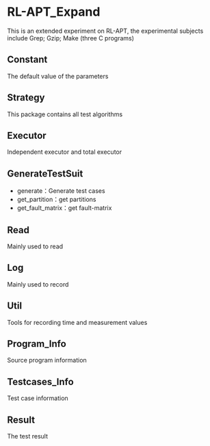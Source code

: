 # RL-APT_Expand
This is an extended experiment on RL-APT, the experimental subjects include Grep; Gzip; Make (three C programs)

## Constant
The default value of the parameters
## Strategy
This package contains all test algorithms
## Executor
Independent executor and total executor

## GenerateTestSuit
- generate：Generate test cases
- get_partition：get partitions
- get_fault_matrix：get fault-matrix

## Read
Mainly used to read
## Log
Mainly used to record
## Util
Tools for recording time and measurement values

## Program_Info
Source program information
## Testcases_Info
Test case information
## Result
The test result
